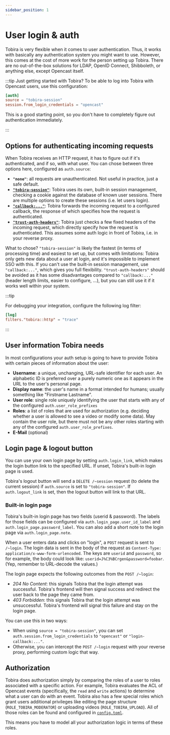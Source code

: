 ```yaml
---
sidebar_position: 1
---
```


# User login & auth

Tobira is very flexible when it comes to user authentication.
Thus, it works with basically any authentication system you might want to use.
However, this comes at the cost of more work for the person setting up Tobira.
There are no out-of-the-box solutions for LDAP, OpenID Connect, Shibboleth, or anything else, except Opencast itself.

:::tip
Just getting started with Tobira? To be able to log into Tobira with Opencast users, use this configuration:

```toml
[auth]
source = "tobira-session"
session.from_login_credentials = "opencast"
```

This is a good starting point, so you don't have to completely figure out authentication immediately.

:::


## Options for authenticating incoming requests

When Tobira receives an HTTP request, it has to figure out if it's authenticated, and if so, with what user.
You can chose between three options here, configured as `auth.source`:

- **`"none"`**: all requests are unauthenticated. Not useful in practice, just a safe default.
- [**`"tobira-session"`**](./user/tobira-session): Tobira uses its own, built-in session management, checking a cookie against the database of known user sessions.
  There are multiple options to create these sessions (i.e. let users login).
- [**`"callback:..."`**](./user/callback): Tobira forwards the incoming request to a configured callback, the response of which specifies how the request is authenticated.
- [**`"trust-auth-headers"`**](./user/trust-auth-headers): Tobira just checks a few fixed headers of the incoming request, which directly specify how the request is authenticated.
  This assumes some auth logic in front of Tobira, i.e. in your reverse proxy.

What to chose? `"tobira-session"` is likely the fastest (in terms of processing time) and easiest to set up, but comes with limitations:
Tobira only gets new data about a user at login, and it's impossible to implement SSO with this.
If you can't use the built-in session management, use `"callback:..."`, which gives you full flexibility.
`"trust-auth-headers"` should be avoided as it has some disadvantages compared to `"callback:..."` (header length limits, easier to configure, ...), but you can still use it if it works well within your system.

:::tip

For debugging your integration, configure the following log filter:

```toml
[log]
filters."tobira::http" = "trace"
```
:::

## User information Tobira needs

In most configurations your auth setup is going to have to provide Tobira with certain pieces of information about the user:

- **Username**: a unique, unchanging, URL-safe identifier for each user.
  An alphabetic ID is preferred over a purely numeric one as it appears in the URL to the user's personal page.
- **Display name**: the user's name in a format intended for humans; usually something like "Firstname Lastname".
- **User role**: single role uniquely identifying the user that starts with any of the configured `auth.user_role_prefixes`
- **Roles**: a list of roles that are used for authorization (e.g. deciding whether a user is allowed to see a video or modify some data).
  May contain the user role, but there must not be any other roles starting with any of the configured `auth.user_role_prefixes`.
- **E-Mail** (optional)


## Login page & logout button

You can use your own login page by setting `auth.login_link`, which makes the login button link to the specified URL.
If unset, Tobira's built-in login page is used.

Tobira's logout button will send a `DELETE /~session` request (to delete the current session) if `auth.source` is set to `"tobira-session"`.
If `auth.logout_link` is set, then the logout button will link to that URL.

### Built-in login page

Tobira's built-in login page has two fields (userid & password).
The labels for those fields can be configured via `auth.login_page.user_id_label` and `auth.login_page.password_label`.
You can also add a short note to the login page via `auth.login_page.note`.

When a user enters data and clicks on "login", a `POST` request is sent to `/~login`.
The login data is sent in the body of the request as `Content-Type: application/x-www-form-urlencoded`.
The keys are `userid` and `password`, so for example, the body could look like: `userid=J%C3%BCrgen&password=foobar`.
(Yep, remember to URL-decode the values.)

The login page expects the following outcomes from the `POST /~login`:

- *204 No Content*: this signals Tobira that the login attempt was successful.
  Tobira's frontend will then signal success and redirect the user back to the page they came from.
- *403 Forbidden*: this signals Tobira that the login attempt was unsuccessful.
  Tobira's frontend will signal this failure and stay on the login page.

You can use this in two ways:
- When using `source = "tobira-session"`, you can set `auth.session.from_login_credentials` to `"opencast"` or `"login-callback:..."`.
- Otherwise, you can intercept the `POST /~login` request with your reverse proxy, performing custom logic that way.


## Authorization

Tobira does authorization simply by comparing the roles of a user to roles associated with a specific action.
For example, Tobira evaluates the ACL of Opencast events (specifically, the `read` and `write` actions) to determine what a user can do with an event.
Tobira also has a few special roles which grant users additional privileges like editing the page structure (`ROLE_TOBIRA_MODERATOR`) or uploading videos (`ROLE_TOBIRA_UPLOAD`).
All of those roles can be found and configured in [`config.toml`](../config).

This means you have to model all your authorization logic in terms of these roles.
